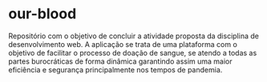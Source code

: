 # our-blood
Repositório com o objetivo  de concluir a atividade proposta da disciplina de desenvolvimento web. A aplicação se trata de uma plataforma com  o objetivo de  facilitar  o processo de doação de sangue, se atendo a todas as partes burocráticas de forma dinâmica garantindo assim uma maior eficiência e segurança principalmente nos tempos de pandemia.
